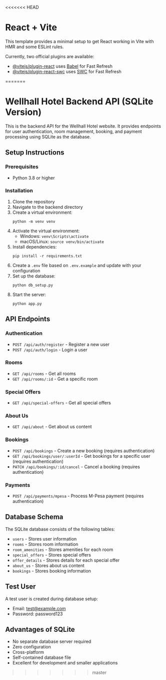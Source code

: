 <<<<<<< HEAD

# React + Vite

This template provides a minimal setup to get React working in Vite with HMR and some ESLint rules.

Currently, two official plugins are available:

- [@vitejs/plugin-react](https://github.com/vitejs/vite-plugin-react/blob/main/packages/plugin-react/README.md) uses [Babel](https://babeljs.io/) for Fast Refresh
- [@vitejs/plugin-react-swc](https://github.com/vitejs/vite-plugin-react-swc) uses [SWC](https://swc.rs/) for Fast Refresh


=======
# Wellhall Hotel Backend API (SQLite Version)

This is the backend API for the Wellhall Hotel website. It provides endpoints for user authentication, room management, booking, and payment processing using SQLite as the database.

## Setup Instructions

### Prerequisites
- Python 3.8 or higher

### Installation

1. Clone the repository
2. Navigate to the backend directory
3. Create a virtual environment:
   ```
   python -m venv venv
   ```
4. Activate the virtual environment:
   - Windows: `venv\Scripts\activate`
   - macOS/Linux: `source venv/bin/activate`
5. Install dependencies:
   ```
   pip install -r requirements.txt
   ```
6. Create a `.env` file based on `.env.example` and update with your configuration
7. Set up the database:
   ```
   python db_setup.py
   ```
8. Start the server:
   ```
   python app.py
   ```

## API Endpoints

### Authentication
- `POST /api/auth/register` - Register a new user
- `POST /api/auth/login` - Login a user

### Rooms
- `GET /api/rooms` - Get all rooms
- `GET /api/rooms/:id` - Get a specific room

### Special Offers
- `GET /api/special-offers` - Get all special offers

### About Us
- `GET /api/about` - Get about us content

### Bookings
- `POST /api/bookings` - Create a new booking (requires authentication)
- `GET /api/bookings/user/:userId` - Get bookings for a specific user (requires authentication)
- `PATCH /api/bookings/:id/cancel` - Cancel a booking (requires authentication)

### Payments
- `POST /api/payments/mpesa` - Process M-Pesa payment (requires authentication)

## Database Schema

The SQLite database consists of the following tables:
- `users` - Stores user information
- `rooms` - Stores room information
- `room_amenities` - Stores amenities for each room
- `special_offers` - Stores special offers
- `offer_details` - Stores details for each special offer
- `about_us` - Stores about us content
- `bookings` - Stores booking information

## Test User

A test user is created during database setup:
- Email: test@example.com
- Password: password123

## Advantages of SQLite

- No separate database server required
- Zero configuration
- Cross-platform
- Self-contained database file
- Excellent for development and smaller applications
>>>>>>> master
